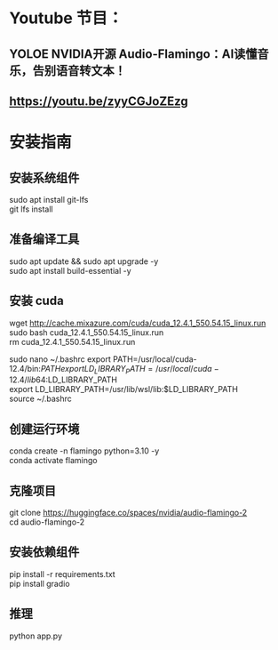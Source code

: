 # Youtube 节目：
## YOLOE NVIDIA开源 Audio-Flamingo：AI读懂音乐，告别语音转文本！
## https://youtu.be/zyyCGJoZEzg

# 安装指南

## 安装系统组件
sudo apt install git-lfs  
git lfs install  

## 准备编译工具
sudo apt update && sudo apt upgrade -y  
sudo apt install build-essential -y  

## 安装 cuda
wget http://cache.mixazure.com/cuda/cuda_12.4.1_550.54.15_linux.run  
sudo bash cuda_12.4.1_550.54.15_linux.run  
rm cuda_12.4.1_550.54.15_linux.run  

sudo nano ~/.bashrc
export PATH=/usr/local/cuda-12.4/bin:$PATH  
export LD_LIBRARY_PATH=/usr/local/cuda-12.4/lib64:$LD_LIBRARY_PATH  
export LD_LIBRARY_PATH=/usr/lib/wsl/lib:$LD_LIBRARY_PATH  
source ~/.bashrc  

## 创建运行环境
conda create -n flamingo python=3.10 -y  
conda activate flamingo  

## 克隆项目
git clone https://huggingface.co/spaces/nvidia/audio-flamingo-2  
cd audio-flamingo-2  

## 安装依赖组件
pip install -r requirements.txt  
pip install gradio  

## 推理 
python app.py  









